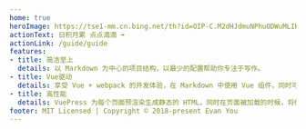 ```yaml
---
home: true
heroImage: https://tse1-mm.cn.bing.net/th?id=OIP-C.M2dHJdmuNPhuODWuMLIK_gHaEo&w=149&h=100&c=8&rs=1&qlt=90&o=6&pid=3.1&rm=2
actionText: 日积月累 点点滴滴 ➡
actionLink: /guide/guide
features:
- title: 简洁至上
  details: 以 Markdown 为中心的项目结构，以最少的配置帮助你专注于写作。
- title: Vue驱动
  details: 享受 Vue + webpack 的开发体验，在 Markdown 中使用 Vue 组件，同时可以使用 Vue 来开发自定义主题。
- title: 高性能
  details: VuePress 为每个页面预渲染生成静态的 HTML，同时在页面被加载的时候，将作为 SPA 运行。
footer: MIT Licensed | Copyright © 2018-present Evan You
---
```

